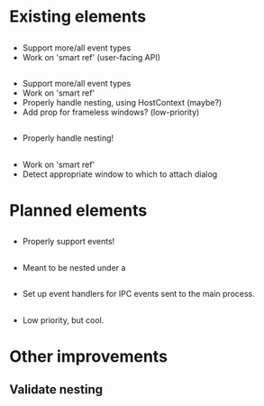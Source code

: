 # Existing elements

## <app>
* Support more/all event types
* Work on 'smart ref' (user-facing API)

## <window>
* Support more/all event types
* Work on 'smart ref'
* Properly handle nesting, using HostContext (maybe?)
* Add prop for frameless windows? (low-priority)

## <menu>
* Properly handle nesting!

## <submenu>

## <dialog>
* Work on 'smart ref'
* Detect appropriate window to which to attach dialog

# Planned elements

## <tray>

## <menuitem>
* Properly support events!

## <webcontents>
* Meant to be nested under a <window>

## <ipc>
* Set up event handlers for IPC events sent to the main process.

## <powermonitor>
* Low priority, but cool.

# Other improvements

## Validate nesting

